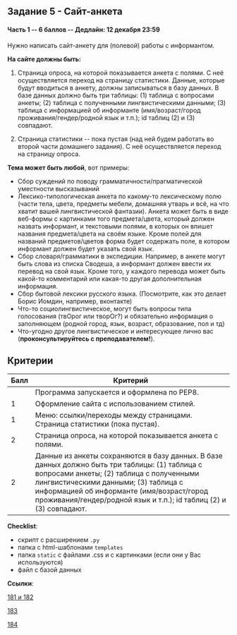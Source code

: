 ## Задание 5  - Сайт-анкета

#### Часть 1 -- 6 баллов -- Дедлайн: 12 декабря 23:59

Нужно написать сайт-анкету для (полевой) работы с информантом. 

**На сайте должны быть:**

1) Страница опроса, на которой показывается анкета с полями. С неё осуществляется переход на страницу статистики.
Данные, которые будут вводиться в анкету, должны записываться в базу данных. В базе данных должно быть три таблицы: (1) таблица с вопросами анкеты; (2) таблица с полученными лингвистическими данными; (3) таблица с информацией об информанте (имя/возраст/город проживания/гендер/родной язык и т.п.); id таблиц (2) и (3) совпадают.

2) Страница статистики -- пока пустая (над ней будем работать во второй части домашнего задания). С неё осуществляется переход на страницу опроса.

**Тема может быть любой**, вот примеры:

- Сбор суждений по поводу грамматичности/прагматической уместности высказываний
- Лексико-типологическая анкета по какому-то лексическому полю (части тела, цвета, предметы мебели, домашняя утварь и всё, на что хватит вашей лингвистической фантазии). Анкета может быть в виде веб-формы с картинками того предмета/цвета, который должен назвать информант, и текстовыми полями, в которых он впишет названия предмета/цвета на своём языке. Кроме полей для названий предметов/цветов форма будет содержать поле, в котором информант должен будет указать свой язык.
- Сбор словаря/грамматики в экспедиции. Например, в анкете могут быть слова из списка Сводеша, а информант должен ввести их перевод на свой язык. Кроме того, у каждого перевода может быть какой-то комментарий или какая-то другая дополнительная информация. 
- Сбор бытовой лексики русского языка. (Посмотрите, как это делает Борис Иомдин, например, вконтакте)
- Что-то социолингвистическое, могут быть вопросы типа голосования (твОрог или творОг?) и обязательно информация о заполняющем (родной город, язык, возраст, образование, пол и тд)
- Что-угодно другое лингвистическое и интересующее лично вас (**проконсультируйтесь с преподавателем!**).

## Критерии

|Балл|Критерий|
|----|--------|
||Программа запускается и оформлена по PEP8.|
|1|Оформление сайта с использованием стилей.|
|1|Меню: ссылки/переходы между страницами. Страница статистики (пока пустая).|
|2|Страница опроса, на которой показывается анкета с полями.|
|2|Данные из анкеты сохраняются в базу данных. В базе данных должно быть три таблицы: (1) таблица с вопросами анкеты; (2) таблица с полученными лингвистическими данными; (3) таблица с информацией об информанте (имя/возраст/город проживания/гендер/родной язык и т.п.); id таблиц (2) и (3) совпадают.|

**Checklist**:
- скрипт с расширением `.py`
- папка с html-шаблонами `templates`
- папка `static` с файлами .css и с картинками (если они у Вас используются)
- файл с базой данных

**Ссылки**:

[181 и 182](https://classroom.github.com/a/Y_vTRvkK)

[183](https://classroom.github.com/a/XJZGHcDf)

[184](https://classroom.github.com/a/5u5_W3Hn)
